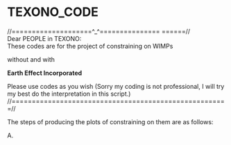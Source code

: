 # TEXONO_CODE

//====================^_^=============== ======//
<br>
Dear PEOPLE in TEXONO:
</br>
These codes are for the project of constraining on WIMPs 

without and with

**Earth Effect Incorporated**

Please use codes as you wish
(Sorry my coding is not professional, I will try my best do the interpretation in this script.)
//======================================================//

The steps of producing the plots of constraining on them are as follows:

A. 





